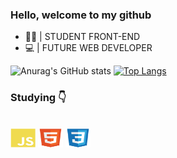 ### Hello, welcome to my github

- 👨‍💻 | STUDENT FRONT-END
- 💻 | FUTURE WEB DEVELOPER

![Anurag's GitHub stats](https://github-readme-stats.vercel.app/api?username=FxnDev&show_icons=true&theme=radical&hide_border=true)
[![Top Langs](https://github-readme-stats.vercel.app/api/top-langs/?username=FxnDev&layout=compact&theme=radical&hide_border=true)](https://github.com/anuraghazra/github-readme-stats)

### Studying 👇
<div style="display: inline_block"><br>
  <img align="center" alt="Fxn-Js" height="30" width="40" src="https://raw.githubusercontent.com/devicons/devicon/master/icons/javascript/javascript-plain.svg">
  <img align="center" alt="Fxn-HTML" height="30" width="40" src="https://raw.githubusercontent.com/devicons/devicon/master/icons/html5/html5-original.svg">
  <img align="center" alt="Fxn-CSS" height="30" width="40" src="https://raw.githubusercontent.com/devicons/devicon/master/icons/css3/css3-original.svg">
</div>
